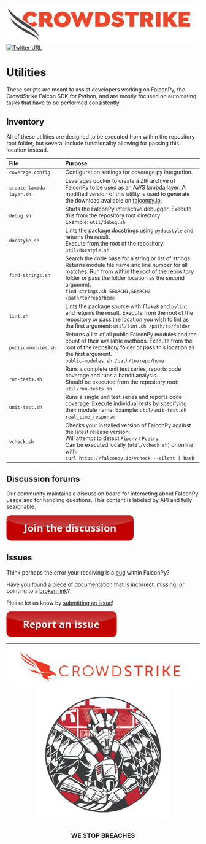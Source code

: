 ![CrowdStrike Falcon](https://raw.githubusercontent.com/CrowdStrike/falconpy/main/docs/asset/cs-logo.png)<br/>[![Twitter URL](https://img.shields.io/twitter/url?label=Follow%20%40CrowdStrike&style=social&url=https%3A%2F%2Ftwitter.com%2FCrowdStrike)](https://twitter.com/CrowdStrike)<br/>

# Utilities
These scripts are meant to assist developers working on FalconPy, the CrowdStrike Falcon SDK for Python, and are mostly focused on automating tasks that have to be performed consistently.

## Inventory
All of these utilities are designed to be executed from within the repository root folder, but several include functionality allowing for passing this location instead.

| File | Purpose |
| :--- | :--- |
| `coverage.config` | Configuration settings for coverage.py integration. |
| `create-lambda-layer.sh` | Leverages docker to create a ZIP archive of FalconPy to be used as an AWS lambda layer. A modified version of this utility is used to generate the download available on [falconpy.io](https://falconpy.io/downloads/falconpy-layer.zip). |
| `debug.sh` | Starts the FalconPy interactive debugger. Execute this from the repository root directory.<BR/>Example: `util/debug.sh` |
| `docstyle.sh` | Lints the package docstrings using `pydocstyle` and returns the result.<BR/>Execute from the root of the repository: `util/docstyle.sh` |
| `find-strings.sh`<BR/><img width=300> | Search the code base for a string or list of strings. Returns module file name and line number for all matches. Run from within the root of the repository folder or pass the folder location as the second argument.<BR/>`find-strings.sh SEARCH1,SEARCH2 /path/to/repo/home` |
| `lint.sh` | Lints the package source with `flake8` and `pylint` and returns the result. Execute from the root of the repository or pass the location you wish to lint as the first argument: `util/lint.sh /path/to/folder` |
| `public-modules.sh` | Returns a list of all public FalconPy modules and the count of their available methods. Execute from the root of the repository folder or pass this location as the first argument.<BR/>`public-modules.sh /path/to/repo/home`
| `run-tests.sh` | Runs a complete unit test series, reports code coverage and runs a bandit analysis.<BR/>Should be executed from the repository root: `util/run-tests.sh` |
| `unit-test.sh` | Runs a single unit test series and reports code coverage. Execute individual tests by specifying their module name. Example: `util/unit-test.sh real_time_response` |
| `vcheck.sh` | Checks your installed version of FalconPy against the latest release version.<BR/>Will attempt to detect `Pipenv` / `Poetry`.<BR/>Can be executed locally (`util/vcheck.sh`) or online with:<BR/>`curl https://falconpy.io/vcheck --silent \| bash` |

## Discussion forums
Our community maintains a discussion board for interacting about FalconPy usage and for handling questions.  This content is labeled by API and fully searchable.

[![Discussions](https://raw.githubusercontent.com/CrowdStrike/falconpy/main/docs/asset/join-the-discussion.png)](https://github.com/CrowdStrike/falconpy/discussions)

## Issues
Think perhaps the error your receiving is a [bug](https://github.com/CrowdStrike/falconpy/issues?q=is%3Aissue+label%3A%22bug+%3Abug%3A%22+) within FalconPy? 

Have you found a piece of documentation that is [incorrect](https://github.com/CrowdStrike/falconpy/issues?q=is%3Aissue+label%3A%22documentation+%3Abook%3A%22), [missing](https://github.com/CrowdStrike/falconpy/issues?q=is%3Aissue+label%3A%22documentation+%3Abook%3A%22), or pointing to a [broken link](https://github.com/CrowdStrike/falconpy/issues?q=is%3Aissue+label%3A%22broken+link+%3Alink%3A%22)?

Please let us know by [submitting an issue](https://github.com/CrowdStrike/falconpy/issues/new/choose)!

[![Report Issue](https://raw.githubusercontent.com/CrowdStrike/falconpy/main/docs/asset/report-issue.png)](https://github.com/CrowdStrike/falconpy/issues/new/choose)


---


<p align="center"><img src="https://raw.githubusercontent.com/CrowdStrike/falconpy/main/docs/asset/cs-logo-footer.png"><BR/><img width="350px" src="https://raw.githubusercontent.com/CrowdStrike/falconpy/main/docs/asset/adversary-jackal.png"></P>
<h3><P align="center">WE STOP BREACHES</P></h3>
